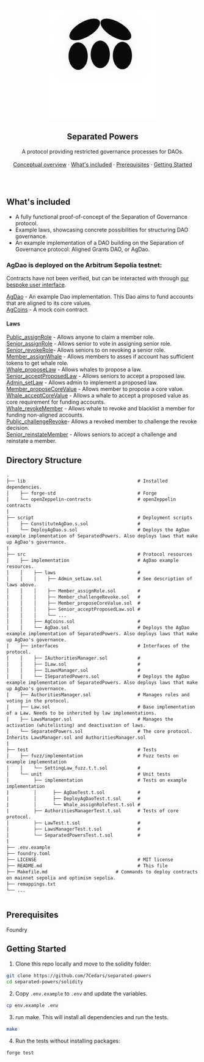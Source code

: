 <p align="center">

<br />
<div align="center">
  <a href="https://github.com/7Cedars/separated-powers"> 
    <img src="../public/logo.png" alt="Logo" width="300" height="300">
  </a>

<h2 align="center">Separated Powers </h2>
  <p align="center">
    A protocol providing restricted governance processes for DAOs. 
    <br />
    <br />
    <!--NB: TO DO --> 
    <a href="../README.md">Conceptual overview</a>
    ·
    <a href="#whats-included">What's included</a> ·
    <a href="#prerequisites">Prerequisites</a> ·
    <a href="#getting-started">Getting Started</a>
  </p>
  <br />
  <br />
</div>

## What's included
- A fully functional proof-of-concept of the Separation of Governance protocol. 
- Example laws, showcasing concrete possibilities for structuring DAO governance.
- An example implementation of a DAO building on the Separation of Governance protocol: Aligned Grants DAO, or AgDao.   

### AgDao is deployed on the Arbitrum Sepolia testnet: 
Contracts have not been verified, but can be interacted with through [our bespoke user interface](https://separated-powers.vercel.app/).   

[AgDao](https://sepolia.arbiscan.io/address/0x001A6a16D2fc45248e00351314bCE898B7d8578f) - An example Dao implementation. This Dao aims to fund accounts that are aligned to its core values. <br>
[AgCoins](https://sepolia.arbiscan.io/address/0xC45B6b4013fd888d18F1d94A32bc4af882cDCF86) - A mock coin contract. <br>

#### Laws 
[Public_assignRole](https://sepolia.arbiscan.io/address/0x7Dcbd2DAc6166F77E8e7d4b397EB603f4680794C) - Allows anyone to claim a member role. <br> 
[Senior_assignRole](https://sepolia.arbiscan.io/address/0x420bf9045BFD5449eB12E068AEf31251BEb576b1) - Allows senior to vote in assigning senior role. <br> 
[Senior_revokeRole](https://sepolia.arbiscan.io/address/0x3216EB8D8fF087536835600a7e0B32687744Ef65)- Allows seniors to on revoking a senior role. <br> 
[Member_assignWhale](https://sepolia.arbiscan.io/address/0xbb45079e74399e7238AAF63C764C3CeE7D77712F) - Allows members to asses if account has sufficient tokens to get whale role. <br> 
[Whale_proposeLaw](https://sepolia.arbiscan.io/address/0x0Ea769CD03D6159088F14D3b23bF50702b5d4363) - Allows whales to propose a law. <br> 
[Senior_acceptProposedLaw](https://sepolia.arbiscan.io/address/0xa2c0C9d9762c51DA258d008C92575A158121c87d) - Allows seniors to accept a proposed law. <br> 
[Admin_setLaw](https://sepolia.arbiscan.io/address/0xfb7291B8FbA99C9FC29E95797914777562983D71) - Allows admin to implement a proposed law. <br> 
[Member_proposeCoreValue](https://sepolia.arbiscan.io/address/0x8383547475d9ade41cE23D9Aa4D81E85D1eAdeBD) - Allows member to propose a core value. <br> 
[Whale_acceptCoreValue](https://sepolia.arbiscan.io/address/0xBfa0747E3AC40c628352ff65a1254cC08f1957Aa) - Allows a whale to accept a proposed value as core requirement for funding accounts. <br> 
[Whale_revokeMember](https://sepolia.arbiscan.io/address/0x71504Ced3199f8a0B32EaBf4C274D1ddD87Ecc4d) - Allows  whale to revoke and blacklist a member for funding non-aligned accounts. <br> 
[Public_challengeRevoke](https://sepolia.arbiscan.io/address/0x0735199AeDba32A4E1BaF963A3C5C1D2930BdfFd)- Allows a revoked member to challenge the revoke decision. <br> 
[Senior_reinstateMember](https://sepolia.arbiscan.io/address/0x57C9a89c8550fAf69Ab86a9A4e5c96BcBC270af9) - Allows seniors to accept a challenge and reinstate a member. <br> 

## Directory Structure

```
.
├── lib                                         # Installed dependencies. 
│    ├── forge-std                              # Forge  
│    └── openZeppelin-contracts                 # openZeppelin contracts  
|
├── script                                      # Deployment scripts
│    ├── ConstituteAgDao.s.sol                  #  
│    └── DeployAgDao.s.sol                      # Deploys the AgDao example implementation of SeparatedPowers. Also deploys laws that make up AgDao's governance. 
|
├── src                                         # Protocol resources
│    ├── implementation                         # AgDao example resources.
│    │    ├── laws                              # 
│    │    │    ├── Admin_setLaw.sol             # See description of laws above. 
│    │    │    ├── Member_assignRole.sol        # 
│    │    │    ├── Member_challengeRevoke.sol   #  
│    │    │    ├── Member_proposeCoreValue.sol  #  
│    │    │    ├── Senior_acceptProposedLaw.sol #  
│    │    │    └── ...   
│    │    ├── AgCoins.sol                       #  
│    │    └── AgDao.sol                         # Deploys the AgDao example implementation of SeparatedPowers. Also deploys laws that make up AgDao's governance.  
│    ├── interfaces                             # Interfaces of the protocol. 
│    │    ├── IAuthoritiesManager.sol           #  
│    │    ├── ILaw.sol                          #  
│    │    ├── ILawsManager.sol                  #  
│    │    └── ISeparatedPowers.sol              # Deploys the AgDao example implementation of SeparatedPowers. Also deploys laws that make up AgDao's governance. 
│    ├── AuthoritiesManager.sol                 # Manages roles and voting in the protocol.  
│    ├── Law.sol                                # Base implementation of a Law. Needs to be inherited by law implementations. 
│    ├── LawsManager.sol                        # Manages the activation (whitelisting) and deactivation of laws. 
│    └── SeparatedPowers.sol                    # The core protocol. Inherits LawsManager.sol and AuthoritiesManager.sol
|
├── test                                        # Tests 
│    ├── fuzz/implementation                    # Fuzz tests on example implementation
│    │    └── SettingLaw_fuzz.t.t.sol           # 
│    └── unit                                   # Unit tests
│         ├── implementation                    # Tests on example implementation 
|         │      ├── AgDaoTest.t.sol            #
|         │      ├── DeployAgDaoTest.t.sol      #         
|         │      └── Whale_assignRoleTest.t.sol #  
|         ├── AuthoritiesManagerTest.t.sol      # Tests of core protocol. 
│         ├── LawTest.t.sol                     #
│         ├── LawsManagerTest.t.sol             # 
│         └── SeparatedPowersTest.t.sol         #         
|        
├── .env.example                   
├── foundry.toml                   
├── LICENSE                                     # MIT license 
├── README.md                                   # This file
├── Makefile.md                         # Commands to deploy contracts on mainnet sepolia and optimism sepolia.  
├── remappings.txt
└── ...


```

## Prerequisites

Foundry<br>

## Getting Started

1. Clone this repo locally and move to the solidity folder:

```sh
git clone https://github.com/7Cedars/separated-powers
cd separated-powers/solidity 
```

2. Copy `.env.example` to `.env` and update the variables.

```sh
cp env.example .env
```

3. run make. This will install all dependencies and run the tests. 

```sh
make
```

4. Run the tests without installing packages: 

```sh
forge test 
```
     



